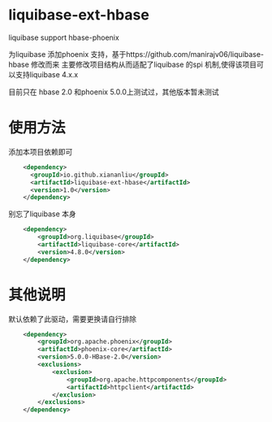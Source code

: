 # liquibase-ext-hbase
liquibase support hbase-phoenix 

为liquibase 添加phoenix 支持，基于https://github.com/manirajv06/liquibase-hbase 修改而来
主要修改项目结构从而适配了liquibase 的spi 机制,使得该项目可以支持liquibase 4.x.x 

目前只在 hbase 2.0 和phoenix 5.0.0上测试过，其他版本暂未测试

# 使用方法

添加本项目依赖即可

```xml
    <dependency>
      <groupId>io.github.xiananliu</groupId>
      <artifactId>liquibase-ext-hbase</artifactId>
      <version>1.0</version>
    </dependency>

```
别忘了liquibase 本身

```xml
    <dependency>
        <groupId>org.liquibase</groupId>
        <artifactId>liquibase-core</artifactId>
        <version>4.8.0</version>
    </dependency>
```

# 其他说明

默认依赖了此驱动，需要更换请自行排除
```xml
    <dependency>
        <groupId>org.apache.phoenix</groupId>
        <artifactId>phoenix-core</artifactId>
        <version>5.0.0-HBase-2.0</version>
        <exclusions>
            <exclusion>
                <groupId>org.apache.httpcomponents</groupId>
                <artifactId>httpclient</artifactId>
            </exclusion>
        </exclusions>
    </dependency>
```


